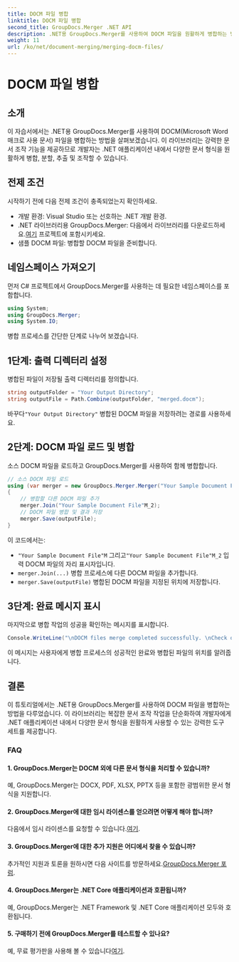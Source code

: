 ```yaml
---
title: DOCM 파일 병합
linktitle: DOCM 파일 병합
second_title: GroupDocs.Merger .NET API
description: .NET용 GroupDocs.Merger를 사용하여 DOCM 파일을 원활하게 병합하는 방법을 알아보세요. .NET 애플리케이션을 위한 간단하고 효율적인 문서 조작.
weight: 11
url: /ko/net/document-merging/merging-docm-files/
---
```


# DOCM 파일 병합

## 소개
이 자습서에서는 .NET용 GroupDocs.Merger를 사용하여 DOCM(Microsoft Word 매크로 사용 문서) 파일을 병합하는 방법을 살펴보겠습니다. 이 라이브러리는 강력한 문서 조작 기능을 제공하므로 개발자는 .NET 애플리케이션 내에서 다양한 문서 형식을 원활하게 병합, 분할, 추출 및 조작할 수 있습니다.
## 전제 조건
시작하기 전에 다음 전제 조건이 충족되었는지 확인하세요.
- 개발 환경: Visual Studio 또는 선호하는 .NET 개발 환경.
-  .NET 라이브러리용 GroupDocs.Merger: 다음에서 라이브러리를 다운로드하세요.[여기](https://releases.groupdocs.com/merger/net/) 프로젝트에 포함시키세요.
- 샘플 DOCM 파일: 병합할 DOCM 파일을 준비합니다.
  

## 네임스페이스 가져오기
먼저 C# 프로젝트에서 GroupDocs.Merger를 사용하는 데 필요한 네임스페이스를 포함합니다.
```csharp
using System; 
using GroupDocs.Merger;
using System.IO;
```

병합 프로세스를 간단한 단계로 나누어 보겠습니다.
## 1단계: 출력 디렉터리 설정
병합된 파일이 저장될 출력 디렉터리를 정의합니다.
```csharp
string outputFolder = "Your Output Directory";
string outputFile = Path.Combine(outputFolder, "merged.docm");
```
 바꾸다`"Your Output Directory"` 병합된 DOCM 파일을 저장하려는 경로를 사용하세요.
## 2단계: DOCM 파일 로드 및 병합
소스 DOCM 파일을 로드하고 GroupDocs.Merger를 사용하여 함께 병합합니다.
```csharp
// 소스 DOCM 파일 로드
using (var merger = new GroupDocs.Merger.Merger("Your Sample Document File"M))
{
    // 병합할 다른 DOCM 파일 추가
    merger.Join("Your Sample Document File"M_2);
    // DOCM 파일 병합 및 결과 저장
    merger.Save(outputFile);
}
```
이 코드에서는:
- `"Your Sample Document File"M` 그리고`"Your Sample Document File"M_2` 입력 DOCM 파일의 자리 표시자입니다.
- `merger.Join(...)` 병합 프로세스에 다른 DOCM 파일을 추가합니다.
- `merger.Save(outputFile)` 병합된 DOCM 파일을 지정된 위치에 저장합니다.
## 3단계: 완료 메시지 표시
마지막으로 병합 작업의 성공을 확인하는 메시지를 표시합니다.
```csharp
Console.WriteLine("\nDOCM files merge completed successfully. \nCheck output in {0}", outputFolder);
```
이 메시지는 사용자에게 병합 프로세스의 성공적인 완료와 병합된 파일의 위치를 알려줍니다.

## 결론
이 튜토리얼에서는 .NET용 GroupDocs.Merger를 사용하여 DOCM 파일을 병합하는 방법을 다루었습니다. 이 라이브러리는 복잡한 문서 조작 작업을 단순화하여 개발자에게 .NET 애플리케이션 내에서 다양한 문서 형식을 원활하게 사용할 수 있는 강력한 도구 세트를 제공합니다.

### FAQ
#### 1. GroupDocs.Merger는 DOCM 외에 다른 문서 형식을 처리할 수 있습니까?
예, GroupDocs.Merger는 DOCX, PDF, XLSX, PPTX 등을 포함한 광범위한 문서 형식을 지원합니다.
#### 2. GroupDocs.Merger에 대한 임시 라이센스를 얻으려면 어떻게 해야 합니까?
 다음에서 임시 라이센스를 요청할 수 있습니다.[여기](https://purchase.groupdocs.com/temporary-license/).
#### 3. GroupDocs.Merger에 대한 추가 지원은 어디에서 찾을 수 있습니까?
 추가적인 지원과 토론을 원하시면 다음 사이트를 방문하세요.[GroupDocs.Merger 포럼](https://forum.groupdocs.com/c/merger/32).
#### 4. GroupDocs.Merger는 .NET Core 애플리케이션과 호환됩니까?
예, GroupDocs.Merger는 .NET Framework 및 .NET Core 애플리케이션 모두와 호환됩니다.
#### 5. 구매하기 전에 GroupDocs.Merger를 테스트할 수 있나요?
 예, 무료 평가판을 사용해 볼 수 있습니다[여기](https://releases.groupdocs.com/).